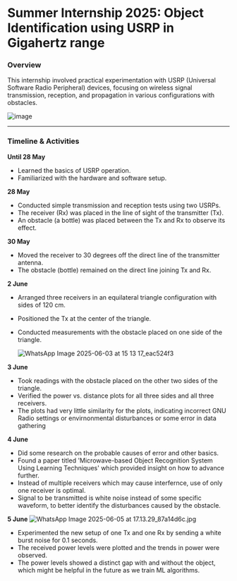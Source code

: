 # Summer Internship 2025: Object Identification using USRP in Gigahertz range

### Overview

This internship involved practical experimentation with USRP (Universal Software Radio Peripheral) devices, focusing on wireless signal transmission, reception, and propagation in various configurations with obstacles.

![image](https://github.com/user-attachments/assets/b3df67c4-795a-47f8-94fb-99428c5a6ffa)

---

### Timeline & Activities

**Until 28 May**

* Learned the basics of USRP operation.
* Familiarized with the hardware and software setup.

**28 May**

* Conducted simple transmission and reception tests using two USRPs.
* The receiver (Rx) was placed in the line of sight of the transmitter (Tx).
* An obstacle (a bottle) was placed between the Tx and Rx to observe its effect.

**30 May**

* Moved the receiver to 30 degrees off the direct line of the transmitter antenna.
* The obstacle (bottle) remained on the direct line joining Tx and Rx.

**2 June**

* Arranged three receivers in an equilateral triangle configuration with sides of 120 cm.
* Positioned the Tx at the center of the triangle.
* Conducted measurements with the obstacle placed on one side of the triangle.

  ![WhatsApp Image 2025-06-03 at 15 13 17_eac524f3](https://github.com/user-attachments/assets/92e69d9a-d5ae-4f90-9bc3-4fe1f94ea363)


**3 June**

* Took readings with the obstacle placed on the other two sides of the triangle.
* Verified the power vs. distance plots for all three sides and all three receivers.
* The plots had very little similarity for the plots, indicating incorrect GNU Radio settings or envirnonmental disturbances or some error in data gathering


**4 June**

* Did some research on the probable causes of error and other basics.
* Found a paper titled 'Microwave-based Object Recognition System Using Learning Techniques' which provided insight on how to advance further.
* Instead of multiple receivers which may cause interfernce, use of only one receiver is optimal.
* Signal to be transmitted is white noise instead of some specific waveform, to better identify the disturbances caused by the obstacle.

**5 June**
![WhatsApp Image 2025-06-05 at 17.13.29_87a14d6c.jpg](attachment:11bf3eba-aa3f-40f3-8071-c3803e7d1e31:WhatsApp_Image_2025-06-05_at_17.13.29_87a14d6c.jpg)
* Experimented the new setup of one Tx and one Rx by sending a white burst noise for 0.1 seconds.
* The received power levels were plotted and the trends in power were observed.
* The power levels showed a distinct gap with and without the object, which might be helpful in the future as we train ML algorithms.
  
